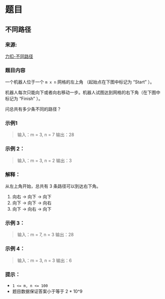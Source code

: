 # 题目

## 不同路径

### 来源:

[力扣-不同路径](https://leetcode-cn.com/problems/unique-paths/)

### 题目内容

一个机器人位于一个 `m x n` 网格的左上角 （起始点在下图中标记为 “Start” ）。

机器人每次只能向下或者向右移动一步。机器人试图达到网格的右下角（在下图中标记为 “Finish” ）。

问总共有多少条不同的路径？

### 示例1

> 输入：m = 3, n = 7
> 输出：28

### 示例 2：

> 输入：m = 3, n = 2
> 输出：3

### 解释：

从左上角开始，总共有 3 条路径可以到达右下角。

1. 向右 -> 向下 -> 向下
2. 向下 -> 向下 -> 向右
3. 向下 -> 向右 -> 向下

### 示例 3：

> 输入：m = 7, n = 3
> 输出：28

### 示例 4：

> 输入：m = 3, n = 3
> 输出：6

### 提示：

- `1 <= m, n <= 100`
- 题目数据保证答案小于等于 2 * 10^9
